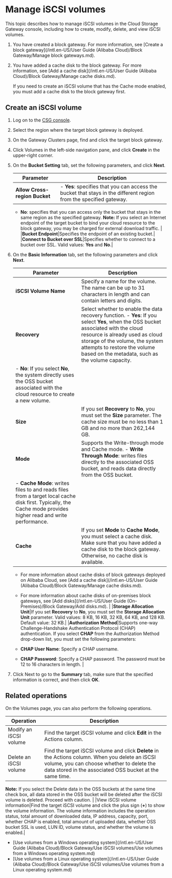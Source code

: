 # Manage iSCSI volumes

This topic describes how to manage iSCSI volumes in the Cloud Storage Gateway console, including how to create, modify, delete, and view iSCSI volumes.

1.  You have created a block gateway. For more information, see [Create a block gateway](/intl.en-US/User Guide (Alibaba Cloud)/Block Gateway/Manage block gateways.md).
2.  You have added a cache disk to the block gateway. For more information, see [Add a cache disk](/intl.en-US/User Guide (Alibaba Cloud)/Block Gateway/Manage cache disks.md).

    If you need to create an iSCSI volume that has the Cache mode enabled, you must add a cache disk to the block gateway first.


## Create an iSCSI volume

1.  Log on to the [CSG console](https://sgwnew.console.aliyun.com/).

2.  Select the region where the target block gateway is deployed.

3.  On the Gateway Clusters page, find and click the target block gateway.

4.  Click Volumes in the left-side navigation pane, and click **Create** in the upper-right corner.

5.  On the **Bucket Setting** tab, set the following parameters, and click **Next**.

    |Parameter|Description|
    |---------|-----------|
    |**Allow Cross-region Bucket**|    -   **Yes**: specifies that you can access the bucket that stays in the different region from the specified gateway.
    -   **No**: specifies that you can access only the bucket that stays in the same region as the specified gateway.
 **Note:** If you select an Internet endpoint of the target bucket to bind your cloud resource to the block gateway, you may be charged for external download traffic. |
    |**Bucket Endpoint**|Specifies the endpoint of an existing bucket.|
    |**Connect to Bucket over SSL**|Specifies whether to connect to a bucket over SSL. Valid values: **Yes** and **No**.|

6.  On the **Basic Information** tab, set the following parameters and click **Next**.

    |Parameter|Description|
    |---------|-----------|
    |**iSCSI Volume Name**|Specify a name for the volume. The name can be up to 31 characters in length and can contain letters and digits.|
    |**Recovery**|Select whether to enable the data recovery function.     -   **Yes**: If you select **Yes**, when the OSS bucket associated with the cloud resource is already used as cloud storage of the volume, the system attempts to restore the volume based on the metadata, such as the volume capacity.
    -   **No**: If you select **No**, the system directly uses the OSS bucket associated with the cloud resource to create a new volume. |
    |**Size**|If you set **Recovery** to **No**, you must set the **Size** parameter. The cache size must be no less than 1 GB and no more than 262,144 GB. |
    |**Mode**|Supports the Write-through mode and Cache mode.     -   **Write Through Mode**: writes files directly to the associated OSS bucket, and reads data directly from the OSS bucket.
    -   **Cache Mode**: writes files to and reads files from a target local cache disk first. Typically, the Cache mode provides higher read and write performance. |
    |**Cache**|If you set **Mode** to **Cache Mode**, you must select a cache disk. Make sure that you have added a cache disk to the block gateway. Otherwise, no cache disk is available.

    -   For more information about cache disks of block gateways deployed on Alibaba Cloud, see [Add a cache disk](/intl.en-US/User Guide (Alibaba Cloud)/Block Gateway/Manage cache disks.md).
    -   For more information about cache disks of on-premises block gateways, see [Add disks](/intl.en-US/User Guide (On-Premises)/Block Gateway/Add disks.md). |
    |**Storage Allocation Unit**|If you set **Recovery** to **No**, you must set the **Storage Allocation Unit** parameter. Valid values: 8 KB, 16 KB, 32 KB, 64 KB, and 128 KB. Default value: 32 KB.|
    |**Authorization Method**|Supports one-way Challenge-Handshake Authentication Protocol \(CHAP\) authentication. If you select **CHAP** from the Authorization Method drop-down list, you must set the following parameters:

     -   **CHAP User Name**: Specify a CHAP username.
    -   **CHAP Password**: Specify a CHAP password. The password must be 12 to 16 characters in length. |

7.  Click Next to go to the **Summary** tab, make sure that the specified information is correct, and then click **OK**.


## Related operations

On the Volumes page, you can also perform the following operations.

|Operation|Description|
|---------|-----------|
|Modify an iSCSI volume|Find the target iSCSI volume and click **Edit** in the Actions column.|
|Delete an iSCSI volume|Find the target iSCSI volume and click **Delete** in the Actions column. When you delete an iSCSI volume, you can choose whether to delete the data stored in the associated OSS bucket at the same time.

 **Note:** If you select the Delete data in the OSS buckets at the same time check box, all data stored in the OSS bucket will be deleted after the iSCSI volume is deleted. Proceed with caution. |
|View iSCSI volume information|Find the target iSCSI volume and click the plus sign \(**+**\) to show the volume information. The volume information includes the operation status, total amount of downloaded data, IP address, capacity, port, whether CHAP is enabled, total amount of uploaded data, whether OSS bucket SSL is used, LUN ID, volume status, and whether the volume is enabled.|

-   [Use volumes from a Windows operating system](/intl.en-US/User Guide (Alibaba Cloud)/Block Gateway/Use iSCSI volumes/Use volumes from a Windows operating system.md)
-   [Use volumes from a Linux operating system](/intl.en-US/User Guide (Alibaba Cloud)/Block Gateway/Use iSCSI volumes/Use volumes from a Linux operating system.md)

